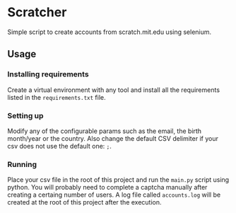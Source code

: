 # Scratcher
Simple script to create accounts from scratch.mit.edu using selenium.

## Usage

### Installing requirements

Create a virtual environment with any tool and install all the requirements listed in the `requirements.txt` file.

### Setting up

Modify any of the configurable params such as the email, the birth month/year or the country. 
Also change the default CSV delimiter if your csv does not use the default one: `;`.

### Running

Place your csv file in the root of this project and run the `main.py` script using python.
You will probably need to complete a captcha manually after creating a certaing number of users.
A log file called `accounts.log` will be created at the root of this project after the execution.
